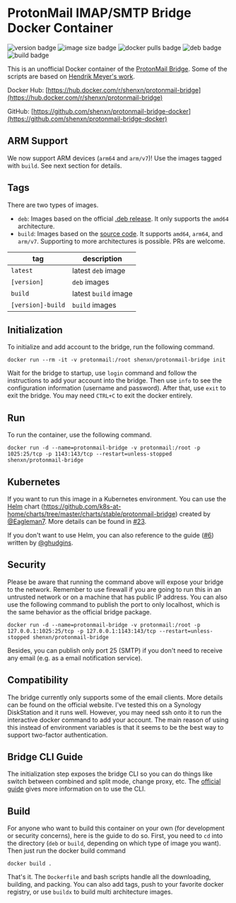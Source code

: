# ProtonMail IMAP/SMTP Bridge Docker Container

![version badge](https://img.shields.io/docker/v/shenxn/protonmail-bridge)
![image size badge](https://img.shields.io/docker/image-size/shenxn/protonmail-bridge/build)
![docker pulls badge](https://img.shields.io/docker/pulls/shenxn/protonmail-bridge)
![deb badge](https://github.com/shenxn/protonmail-bridge-docker/workflows/pack%20from%20deb/badge.svg)
![build badge](https://github.com/shenxn/protonmail-bridge-docker/workflows/build%20from%20source/badge.svg)

This is an unofficial Docker container of the [ProtonMail Bridge](https://protonmail.com/bridge/). Some of the scripts are based on [Hendrik Meyer's work](https://gitlab.com/T4cC0re/protonmail-bridge-docker).

Docker Hub: [https://hub.docker.com/r/shenxn/protonmail-bridge](https://hub.docker.com/r/shenxn/protonmail-bridge)

GitHub: [https://github.com/shenxn/protonmail-bridge-docker](https://github.com/shenxn/protonmail-bridge-docker)

## ARM Support

We now support ARM devices (`arm64` and `arm/v7`)! Use the images tagged with `build`. See next section for details.

## Tags

There are two types of images.
 - `deb`: Images based on the official [.deb release](https://protonmail.com/bridge/install). It only supports the `amd64` architecture.
 - `build`: Images based on the [source code](https://github.com/ProtonMail/proton-bridge). It supports `amd64`, `arm64`, and `arm/v7`. Supporting to more architectures is possible. PRs are welcome.

tag | description
 -- | --
`latest` | latest `deb` image
`[version]` | `deb` images
`build` | latest `build` image
`[version]-build` | `build` images

## Initialization

To initialize and add account to the bridge, run the following command.

```
docker run --rm -it -v protonmail:/root shenxn/protonmail-bridge init
```

Wait for the bridge to startup, use `login` command and follow the instructions to add your account into the bridge. Then use `info` to see the configuration information (username and password). After that, use `exit` to exit the bridge. You may need `CTRL+C` to exit the docker entirely.

## Run

To run the container, use the following command.

```
docker run -d --name=protonmail-bridge -v protonmail:/root -p 1025:25/tcp -p 1143:143/tcp --restart=unless-stopped shenxn/protonmail-bridge
```

## Kubernetes

If you want to run this image in a Kubernetes environment. You can use the [Helm](https://helm.sh/) chart (https://github.com/k8s-at-home/charts/tree/master/charts/stable/protonmail-bridge) created by [@Eagleman7](https://github.com/Eagleman7). More details can be found in [#23](https://github.com/shenxn/protonmail-bridge-docker/issues/23).

If you don't want to use Helm, you can also reference to the guide ([#6](https://github.com/shenxn/protonmail-bridge-docker/issues/6)) written by [@ghudgins](https://github.com/ghudgins).

## Security

Please be aware that running the command above will expose your bridge to the network. Remember to use firewall if you are going to run this in an untrusted network or on a machine that has public IP address. You can also use the following command to publish the port to only localhost, which is the same behavior as the official bridge package.

```
docker run -d --name=protonmail-bridge -v protonmail:/root -p 127.0.0.1:1025:25/tcp -p 127.0.0.1:1143:143/tcp --restart=unless-stopped shenxn/protonmail-bridge
```

Besides, you can publish only port 25 (SMTP) if you don't need to receive any email (e.g. as a email notification service).

## Compatibility

The bridge currently only supports some of the email clients. More details can be found on the official website. I've tested this on a Synology DiskStation and it runs well. However, you may need ssh onto it to run the interactive docker command to add your account. The main reason of using this instead of environment variables is that it seems to be the best way to support two-factor authentication.

## Bridge CLI Guide

The initialization step exposes the bridge CLI so you can do things like switch between combined and split mode, change proxy, etc. The [official guide](https://protonmail.com/support/knowledge-base/bridge-cli-guide/) gives more information on to use the CLI.

## Build

For anyone who want to build this container on your own (for development or security concerns), here is the guide to do so. First, you need to `cd` into the directory (`deb` or `build`, depending on which type of image you want). Then just run the docker build command
```
docker build .
```

That's it. The `Dockerfile` and bash scripts handle all the downloading, building, and packing. You can also add tags, push to your favorite docker registry, or use `buildx` to build multi architecture images.
